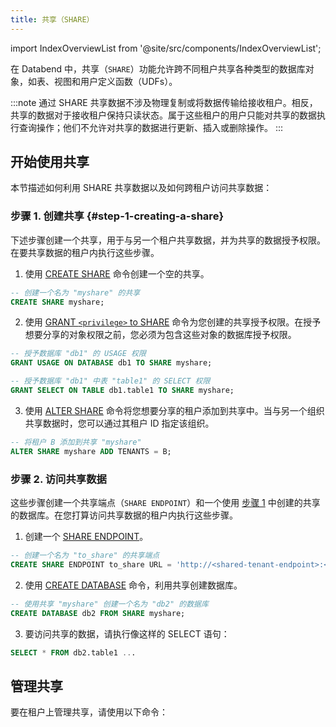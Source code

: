 ```yaml
---
title: 共享（SHARE）
---
```

import IndexOverviewList from '@site/src/components/IndexOverviewList';

在 Databend 中，共享（`SHARE`）功能允许跨不同租户共享各种类型的数据库对象，如表、视图和用户定义函数（UDFs）。

:::note
通过 SHARE 共享数据不涉及物理复制或将数据传输给接收租户。相反，共享的数据对于接收租户保持只读状态。属于这些租户的用户只能对共享的数据执行查询操作；他们不允许对共享的数据进行更新、插入或删除操作。
:::

## 开始使用共享

本节描述如何利用 SHARE 共享数据以及如何跨租户访问共享数据：

### 步骤 1. 创建共享 {#step-1-creating-a-share}

下述步骤创建一个共享，用于与另一个租户共享数据，并为共享的数据授予权限。在要共享数据的租户内执行这些步骤。

1. 使用 [CREATE SHARE](01-create-share.md) 命令创建一个空的共享。

```sql
-- 创建一个名为 "myshare" 的共享
CREATE SHARE myshare;
```

2. 使用 [GRANT `<privilege>` to SHARE](06-grant-privilege.md) 命令为您创建的共享授予权限。在授予想要分享的对象权限之前，您必须为包含这些对象的数据库授予权限。

```sql
-- 授予数据库 "db1" 的 USAGE 权限
GRANT USAGE ON DATABASE db1 TO SHARE myshare;

-- 授予数据库 "db1" 中表 "table1" 的 SELECT 权限
GRANT SELECT ON TABLE db1.table1 TO SHARE myshare;
```

3. 使用 [ALTER SHARE](03-alter-share.md) 命令将您想要分享的租户添加到共享中。当与另一个组织共享数据时，您可以通过其租户 ID 指定该组织。

```sql
-- 将租户 B 添加到共享 "myshare"
ALTER SHARE myshare ADD TENANTS = B;
```

### 步骤 2. 访问共享数据

这些步骤创建一个共享端点（`SHARE ENDPOINT`）和一个使用 [步骤 1](#step-1-creating-a-share) 中创建的共享的数据库。在您打算访问共享数据的租户内执行这些步骤。

1. 创建一个 [SHARE ENDPOINT](../08-share-endpoint/index.md)。

```sql
-- 创建一个名为 "to_share" 的共享端点
CREATE SHARE ENDPOINT to_share URL = 'http://<shared-tenant-endpoint>:<port>' TENANT = <shared-tenant-name>;
```

2. 使用 [CREATE DATABASE](../00-database/ddl-create-database.md) 命令，利用共享创建数据库。

```sql
-- 使用共享 "myshare" 创建一个名为 "db2" 的数据库
CREATE DATABASE db2 FROM SHARE myshare;
```

3. 要访问共享的数据，请执行像这样的 SELECT 语句：

```sql
SELECT * FROM db2.table1 ...
```

## 管理共享

要在租户上管理共享，请使用以下命令：

<IndexOverviewList />